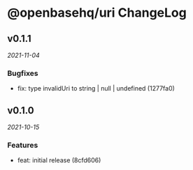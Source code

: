 # @openbasehq/uri ChangeLog

## v0.1.1

_2021-11-04_

### Bugfixes

- fix: type invalidUri to string | null | undefined (1277fa0)

## v0.1.0

_2021-10-15_

### Features

- feat: initial release (8cfd606)
